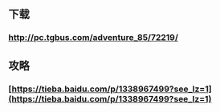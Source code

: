 
## 下载
### http://pc.tgbus.com/adventure_85/72219/
## 攻略
### [https://tieba.baidu.com/p/1338967499?see_lz=1](https://tieba.baidu.com/p/1338967499?see_lz=1)
